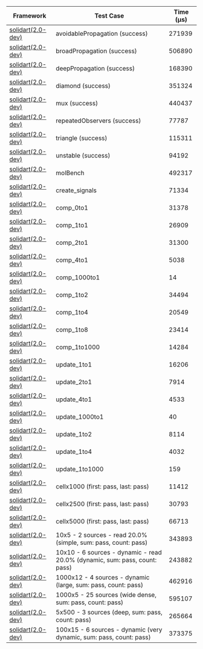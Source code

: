 | Framework | Test Case | Time (μs) |
| --- | --- | --- |
| [solidart(2.0-dev)](https://github.com/nank1ro/solidart/tree/dev) | avoidablePropagation (success) | 271939 |
| [solidart(2.0-dev)](https://github.com/nank1ro/solidart/tree/dev) | broadPropagation (success) | 506890 |
| [solidart(2.0-dev)](https://github.com/nank1ro/solidart/tree/dev) | deepPropagation (success) | 168390 |
| [solidart(2.0-dev)](https://github.com/nank1ro/solidart/tree/dev) | diamond (success) | 351324 |
| [solidart(2.0-dev)](https://github.com/nank1ro/solidart/tree/dev) | mux (success) | 440437 |
| [solidart(2.0-dev)](https://github.com/nank1ro/solidart/tree/dev) | repeatedObservers (success) | 77787 |
| [solidart(2.0-dev)](https://github.com/nank1ro/solidart/tree/dev) | triangle (success) | 115311 |
| [solidart(2.0-dev)](https://github.com/nank1ro/solidart/tree/dev) | unstable (success) | 94192 |
| [solidart(2.0-dev)](https://github.com/nank1ro/solidart/tree/dev) | molBench | 492317 |
| [solidart(2.0-dev)](https://github.com/nank1ro/solidart/tree/dev) | create_signals | 71334 |
| [solidart(2.0-dev)](https://github.com/nank1ro/solidart/tree/dev) | comp_0to1 | 31378 |
| [solidart(2.0-dev)](https://github.com/nank1ro/solidart/tree/dev) | comp_1to1 | 26909 |
| [solidart(2.0-dev)](https://github.com/nank1ro/solidart/tree/dev) | comp_2to1 | 31300 |
| [solidart(2.0-dev)](https://github.com/nank1ro/solidart/tree/dev) | comp_4to1 | 5038 |
| [solidart(2.0-dev)](https://github.com/nank1ro/solidart/tree/dev) | comp_1000to1 | 14 |
| [solidart(2.0-dev)](https://github.com/nank1ro/solidart/tree/dev) | comp_1to2 | 34494 |
| [solidart(2.0-dev)](https://github.com/nank1ro/solidart/tree/dev) | comp_1to4 | 20549 |
| [solidart(2.0-dev)](https://github.com/nank1ro/solidart/tree/dev) | comp_1to8 | 23414 |
| [solidart(2.0-dev)](https://github.com/nank1ro/solidart/tree/dev) | comp_1to1000 | 14284 |
| [solidart(2.0-dev)](https://github.com/nank1ro/solidart/tree/dev) | update_1to1 | 16206 |
| [solidart(2.0-dev)](https://github.com/nank1ro/solidart/tree/dev) | update_2to1 | 7914 |
| [solidart(2.0-dev)](https://github.com/nank1ro/solidart/tree/dev) | update_4to1 | 4533 |
| [solidart(2.0-dev)](https://github.com/nank1ro/solidart/tree/dev) | update_1000to1 | 40 |
| [solidart(2.0-dev)](https://github.com/nank1ro/solidart/tree/dev) | update_1to2 | 8114 |
| [solidart(2.0-dev)](https://github.com/nank1ro/solidart/tree/dev) | update_1to4 | 4032 |
| [solidart(2.0-dev)](https://github.com/nank1ro/solidart/tree/dev) | update_1to1000 | 159 |
| [solidart(2.0-dev)](https://github.com/nank1ro/solidart/tree/dev) | cellx1000 (first: pass, last: pass) | 11412 |
| [solidart(2.0-dev)](https://github.com/nank1ro/solidart/tree/dev) | cellx2500 (first: pass, last: pass) | 30793 |
| [solidart(2.0-dev)](https://github.com/nank1ro/solidart/tree/dev) | cellx5000 (first: pass, last: pass) | 66713 |
| [solidart(2.0-dev)](https://github.com/nank1ro/solidart/tree/dev) | 10x5 - 2 sources - read 20.0% (simple, sum: pass, count: pass) | 343893 |
| [solidart(2.0-dev)](https://github.com/nank1ro/solidart/tree/dev) | 10x10 - 6 sources - dynamic - read 20.0% (dynamic, sum: pass, count: pass) | 243882 |
| [solidart(2.0-dev)](https://github.com/nank1ro/solidart/tree/dev) | 1000x12 - 4 sources - dynamic (large, sum: pass, count: pass) | 462916 |
| [solidart(2.0-dev)](https://github.com/nank1ro/solidart/tree/dev) | 1000x5 - 25 sources (wide dense, sum: pass, count: pass) | 595107 |
| [solidart(2.0-dev)](https://github.com/nank1ro/solidart/tree/dev) | 5x500 - 3 sources (deep, sum: pass, count: pass) | 265664 |
| [solidart(2.0-dev)](https://github.com/nank1ro/solidart/tree/dev) | 100x15 - 6 sources - dynamic (very dynamic, sum: pass, count: pass) | 373375 |

